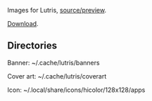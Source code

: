 Images for Lutris, [source/preview](https://github.com/R2NorthstarTools/NorthstarLogo).

[Download](https://github.com/begin-theadventure/lutris-scripts/releases/download/Northstar/NorthstarImagesLutris.zip).

## Directories
Banner: ~/.cache/lutris/banners

Cover art: ~/.cache/lutris/coverart

Icon: ~/.local/share/icons/hicolor/128x128/apps
